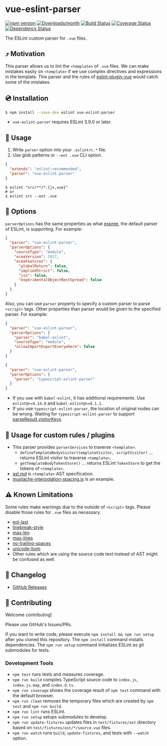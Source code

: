 # vue-eslint-parser

[![npm version](https://img.shields.io/npm/v/vue-eslint-parser.svg)](https://www.npmjs.com/package/vue-eslint-parser)
[![Downloads/month](https://img.shields.io/npm/dm/vue-eslint-parser.svg)](http://www.npmtrends.com/vue-eslint-parser)
[![Build Status](https://travis-ci.org/mysticatea/vue-eslint-parser.svg?branch=master)](https://travis-ci.org/mysticatea/vue-eslint-parser)
[![Coverage Status](https://codecov.io/gh/mysticatea/vue-eslint-parser/branch/master/graph/badge.svg)](https://codecov.io/gh/mysticatea/vue-eslint-parser)
[![Dependency Status](https://david-dm.org/mysticatea/vue-eslint-parser.svg)](https://david-dm.org/mysticatea/vue-eslint-parser)

The ESLint custom parser for `.vue` files.

## ⤴️ Motivation

This parser allows us to lint the `<template>` of `.vue` files. We can make mistakes easily on `<template>` if we use complex directives and expressions in the template. This parser and the rules of [eslint-plugin-vue](https://github.com/vuejs/eslint-plugin-vue) would catch some of the mistakes.

## 💿 Installation

```bash
$ npm install --save-dev eslint vue-eslint-parser
```

- `vue-eslint-parser` requires ESLint 3.9.0 or later.

## 📖 Usage

1. Write `parser` option into your `.eslintrc.*` file.
2. Use glob patterns or `--ext .vue` CLI option.

```json
{
  "extends": "eslint:recommended",
  "parser": "vue-eslint-parser"
}
```

```console
$ eslint "src/**/*.{js,vue}"
# or
$ eslint src --ext .vue
```

## 🔧 Options

`parserOptions` has the same properties as what [espree](https://github.com/eslint/espree#usage), the default parser of ESLint, is supporting.
For example:

```json
{
  "parser": "vue-eslint-parser",
  "parserOptions": {
    "sourceType": "module",
    "ecmaVersion": 2017,
    "ecmaFeatures": {
      "globalReturn": false,
      "impliedStrict": false,
      "jsx": false,
      "experimentalObjectRestSpread": false
    }
  }
}
```

Also, you can use `parser` property to specify a custom parser to parse `<script>` tags.
Other properties than parser would be given to the specified parser.
For example:

```json
{
  "parser": "vue-eslint-parser",
  "parserOptions": {
    "parser": "babel-eslint",
    "sourceType": "module",
    "allowImportExportEverywhere": false
  }
}
```

```json
{
  "parser": "vue-eslint-parser",
  "parserOptions": {
    "parser": "typescript-eslint-parser"
  }
}
```

- If you use with `babel-eslint`, it has additional requirements. Use `eslint@>=4.14.0` and `babel-eslint@>=8.1.1`.
- If you use `typescript-eslint-parser`, the location of original nodes can be wrong. Waiting for `typescript-eslint-parser` to support [parseResult.visitorKeys](https://eslint.org/docs/developer-guide/working-with-plugins#working-with-custom-parsers).

## 🎇 Usage for custom rules / plugins

- This parser provides `parserServices` to traverse `<template>`.
  - `defineTemplateBodyVisitor(templateVisitor, scriptVisitor)` ... returns ESLint visitor to traverse `<template>`.
  - `getTemplateBodyTokenStore()` ... returns ESLint `TokenStore` to get the tokens of `<template>`.
- [ast.md](./docs/ast.md) is `<template>` AST specification.
- [mustache-interpolation-spacing.js](https://github.com/vuejs/eslint-plugin-vue/blob/b434ff99d37f35570fa351681e43ba2cf5746db3/lib/rules/mustache-interpolation-spacing.js) is an example.

## ⚠️ Known Limitations

Some rules make warnings due to the outside of `<script>` tags.
Please disable those rules for `.vue` files as necessary.

- [eol-last](http://eslint.org/docs/rules/eol-last)
- [linebreak-style](http://eslint.org/docs/rules/linebreak-style)
- [max-len](http://eslint.org/docs/rules/max-len)
- [max-lines](http://eslint.org/docs/rules/max-lines)
- [no-trailing-spaces](http://eslint.org/docs/rules/no-trailing-spaces)
- [unicode-bom](http://eslint.org/docs/rules/unicode-bom)
- Other rules which are using the source code text instead of AST might be confused as well.

## 📰 Changelog

- [GitHub Releases](https://github.com/mysticatea/vue-eslint-parser/releases)

## 🍻 Contributing

Welcome contributing!

Please use GitHub's Issues/PRs.

If you want to write code, please execute `npm install && npm run setup` after you cloned this repository.
The `npm install` command installs dependencies.
The `npm run setup` command initializes ESLint as git submodules for tests.

### Development Tools

- `npm test` runs tests and measures coverage.
- `npm run build` compiles TypeScript source code to `index.js`, `index.js.map`, and `index.d.ts`.
- `npm run coverage` shows the coverage result of `npm test` command with the default browser.
- `npm run clean` removes the temporary files which are created by `npm test` and `npm run build`.
- `npm run lint` runs ESLint.
- `npm run setup` setups submodules to develop.
- `npm run update-fixtures` updates files in `test/fixtures/ast` directory based on `test/fixtures/ast/*/source.vue` files.
- `npm run watch` runs `build`, `update-fixtures`, and tests with `--watch` option.
